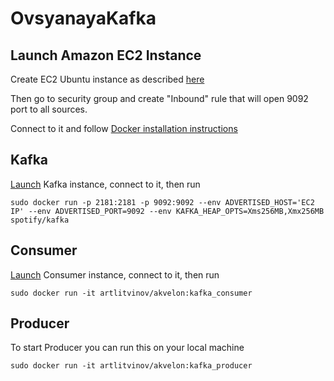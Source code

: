 # OvsyanayaKafka

## Launch Amazon EC2 Instance
Create EC2 Ubuntu instance as described [here](http://docs.aws.amazon.com/AWSEC2/latest/UserGuide/EC2_GetStarted.html#ec2-launch-instance)

Then go to security group and create "Inbound" rule that will open 9092 port to all sources.

Connect to it and follow [Docker installation instructions](https://docs.docker.com/engine/installation/linux/docker-ce/ubuntu/)

## Kafka
[Launch](https://github.com/litvinovArt/OvsyanayaKafka#launch-amazon-ec2-instance) Kafka instance, connect to it, then run

    sudo docker run -p 2181:2181 -p 9092:9092 --env ADVERTISED_HOST='EC2 IP' --env ADVERTISED_PORT=9092 --env KAFKA_HEAP_OPTS=Xms256MB,Xmx256MB spotify/kafka

## Consumer
[Launch](https://github.com/litvinovArt/OvsyanayaKafka#launch-amazon-ec2-instance) Consumer instance, connect to it, then run

    sudo docker run -it artlitvinov/akvelon:kafka_consumer

## Producer
To start Producer you can run this on your local machine

    sudo docker run -it artlitvinov/akvelon:kafka_producer

